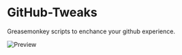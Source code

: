 GitHub-Tweaks
=============

Greasemonkey scripts to enchance your github experience.

![Preview](http://screencloud.net/img/screenshots/6e7bea67c8bdbcbee1274a99f4b58223.png)